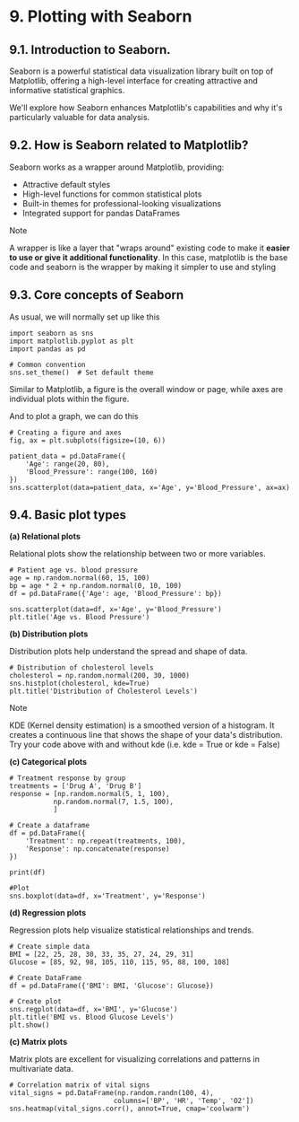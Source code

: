 # 9. Plotting with Seaborn 

## 9.1. Introduction to Seaborn.  

Seaborn is a powerful statistical data visualization library built on top of Matplotlib, offering a high-level interface for creating attractive and informative statistical graphics. 

We'll explore how Seaborn enhances Matplotlib's capabilities and why it's particularly valuable for data analysis.

## 9.2. How is Seaborn related to Matplotlib?

Seaborn works as a wrapper around Matplotlib, providing:

- Attractive default styles
- High-level functions for common statistical plots
- Built-in themes for professional-looking visualizations
- Integrated support for pandas DataFrames

> [!NOTE]
> A wrapper is like a layer that "wraps around" existing code to make it **easier to use or give it additional functionality**. In this case, matplotlib is the base code and seaborn is the wrapper by making it simpler to use and styling

## 9.3. Core concepts of Seaborn

As usual, we will normally set up like this

```
import seaborn as sns
import matplotlib.pyplot as plt
import pandas as pd

# Common convention
sns.set_theme()  # Set default theme
```

Similar to Matplotlib, a figure is the overall window or page, while axes are individual plots within the figure.

And to plot a graph, we can do this

```
# Creating a figure and axes
fig, ax = plt.subplots(figsize=(10, 6))

patient_data = pd.DataFrame({
    'Age': range(20, 80),
    'Blood_Pressure': range(100, 160)
})
sns.scatterplot(data=patient_data, x='Age', y='Blood_Pressure', ax=ax)
```

## 9.4. Basic plot types

**(a) Relational plots**

Relational plots show the relationship between two or more variables.

```
# Patient age vs. blood pressure
age = np.random.normal(60, 15, 100)
bp = age * 2 + np.random.normal(0, 10, 100)
df = pd.DataFrame({'Age': age, 'Blood_Pressure': bp})

sns.scatterplot(data=df, x='Age', y='Blood_Pressure')
plt.title('Age vs. Blood Pressure')
```

**(b) Distribution plots**

Distribution plots help understand the spread and shape of data.

```
# Distribution of cholesterol levels
cholesterol = np.random.normal(200, 30, 1000)
sns.histplot(cholesterol, kde=True)
plt.title('Distribution of Cholesterol Levels')
```

> [!NOTE]
> KDE (Kernel density estimation) is a smoothed version of a histogram. It creates a continuous line that shows the shape of your data's distribution.
> Try your code above with and without kde (i.e. kde = True or kde = False)

**(c) Categorical plots**

```
# Treatment response by group
treatments = ['Drug A', 'Drug B']
response = [np.random.normal(5, 1, 100),
           np.random.normal(7, 1.5, 100),
           ]

# Create a dataframe
df = pd.DataFrame({
    'Treatment': np.repeat(treatments, 100),
    'Response': np.concatenate(response)
})

print(df)

#Plot
sns.boxplot(data=df, x='Treatment', y='Response')
```

**(d) Regression plots**

Regression plots help visualize statistical relationships and trends.

```
# Create simple data
BMI = [22, 25, 28, 30, 33, 35, 27, 24, 29, 31]      
Glucose = [85, 92, 98, 105, 110, 115, 95, 88, 100, 108]

# Create DataFrame
df = pd.DataFrame({'BMI': BMI, 'Glucose': Glucose})  

# Create plot
sns.regplot(data=df, x='BMI', y='Glucose')         
plt.title('BMI vs. Blood Glucose Levels')
plt.show()
```

**(c) Matrix plots**

Matrix plots are excellent for visualizing correlations and patterns in multivariate data.

```
# Correlation matrix of vital signs
vital_signs = pd.DataFrame(np.random.randn(100, 4),
                          columns=['BP', 'HR', 'Temp', 'O2'])
sns.heatmap(vital_signs.corr(), annot=True, cmap='coolwarm')
```
